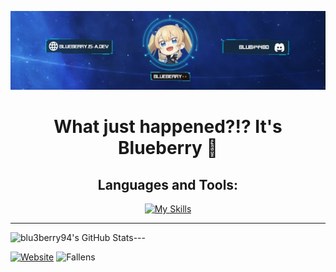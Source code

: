 <div align="center">

  ![banner](https://raw.githubusercontent.com/blu3berry94/blu3berry94/main/blub_banner.jpg)
  # What just happened?!? It's Blueberry 👋 
  ## Languages and Tools:
  [![My Skills](https://skillicons.dev/icons?i=java,js,py,html,css,sass,mysql)](https://skillicons.dev)
</div>

---
  <img align="left" alt="blu3berry94's GitHub Stats" src="https://github-readme-stats.vercel.app/api?username=blu3berry94&show_icons=true&hide_border=false&title_color=ff652f&icon_color=FFE400&bg_color=09131B&text_color=ffffff&border_color=0c1a25" />
---

[![Website](https://img.shields.io/website?label=blueberry.is-a.dev&style=for-the-badge&url=https%3A%2F%2Fblueberry.is-a.dev)](https://blueberry.is-a.dev) ![Fallens](https://img.shields.io/website?label=Fallens.PW&style=for-the-badge&url=https%3A%2F%2FDown)


